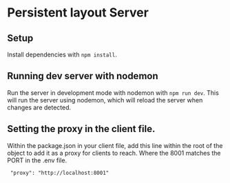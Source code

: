 # Persistent layout Server
## Setup
Install dependencies with `npm install`.

## Running dev server with nodemon
Run the server in development mode with nodemon with `npm run dev`. This will run the server using nodemon, which will reload the server when changes are detected.

## Setting the proxy in the client file.
Within the package.json in your client file, add this line within the root of the object to add it as a proxy for clients to reach. Where the 8001 matches the PORT in the .env file.

```
 "proxy": "http://localhost:8001"
```